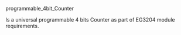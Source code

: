 programmable_4bit_Counter

Is a universal programmable 4 bits Counter as part of EG3204 module requirements. 
